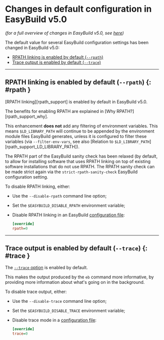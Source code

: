 # Changes in default configuration in EasyBuild v5.0

*(for a full overview of changes in EasyBuild v5.0, see [here](index.md))*

The default value for several EasyBuild configuration settings has been changed in EasyBuild v5.0:

- [RPATH linking is enabled by default (`--rpath`)](rpath)
- [Trace output is enabled by default (`--trace`)](trace)

---

## RPATH linking is enabled by default (`--rpath`) {: #rpath }

[RPATH linking][rpath_support] is enabled by default in EasyBuild v5.0.

The benefits for enabling RPATH are explained in [Why RPATH?][rpath_support_why].

This enhancement **does not** add any filtering of environment variables. This means `$LD_LIBRARY_PATH`
will continue to be appended by the environment module files EasyBuild generates,
unless it is configured to filter these variables (via `--filter-env-vars`,
see also [Relation to `$LD_LIBRARY_PATH`][rpath_support_LD_LIBRARY_PATH]).

The RPATH part of the EasyBuild sanity check has been relaxed (by default,
to allow for installing software that uses RPATH linking on top of existing software installations that do not use RPATH.
The RPATH sanity check can be made strict again via the `strict-rpath-sanity-check` EasyBuild configuration setting.

To disable RPATH linking, either:

- Use the `--disable-rpath` command line option;
- Set the `$EASYBUILD_DISABLE_RPATH` environment variable;
- Disable RPATH linking in an EasyBuild [configuration file](../configuration.md#configuration_file):

    ``` ini
    [override]
    rpath=0
    ```

---

## Trace output is enabled by default (`--trace`) {: #trace }

The [`--trace` option](../tracing-progress.md) is enabled by default.

This makes the output produced by the `eb` command more informative, by providing more information about what's going on in the background.

To disable trace output, either:

- Use the `--disable-trace` command line option;
- Set the `$EASYBUILD_DISABLE_TRACE` environment variable;
- Disable trace mode in a [configuration file](../configuration.md#configuration_file):

    ``` ini
    [override]
    trace=0
    ```
